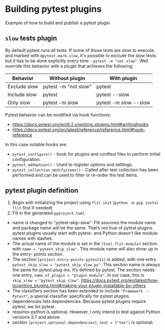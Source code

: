 # Building pytest plugins

Example of how to build and publish a pytest plugin

## `slow` tests plugin

By default pytest runs all tests. If some of those tests are slow to execute,
and marked with `@pytest.mark.slow`, it's possible to exclude the slow tests
but it has to be done explicitly every time - `pytest -m "not slow"`.
Well override this behavior with a plugin that achieves the following:

|Behavior    |Without plugin      |With plugin          |
|------------|--------------------|---------------------|
|Exclude slow|pytest -m "not slow"|pytest               |
|Include slow|pytest              |pytest --slow        |
|Only slow   |pytest -m slow      |pytest -m slow --slow|


Pytest behavior can be modified via hook functions:

* https://docs.pytest.org/en/6.2.x/writing_plugins.html#writinghooks
* https://docs.pytest.org/en/latest/reference/reference.html#hook-reference

In this case notable hooks are:
* `pytest_configure()` - hook for plugins and conftest files to perform initial configuration.
* `pytest_addoption()` - Used to register options and settings.
* `pytest_collection_modifyitems()` - Called after test collection has been performed and can
  be used to filter or re-order the test items.


## pytest plugin definition

1. Begin with initializing the project using `flit init` (`python -m pip instal flit` first if needed)
2. Fill in the generated `pyproject.toml`
* name is changed to "pytest-skip-slow". Flit assumes the module name and
  package name will be the same. That’s not true of pytest plugins. pytest
  plugins usually start with pytest- and Python doesn’t like module names
  with dashes.
* The actual name of the module is set in the `[tool.flit.module]` section with
  `name = "pytest_skip_slow"`. This module name will also show up in the entry-
  points section.
* The section `[project.entry-points.pytest11]` is added, with one entry `pytest_skip_slow = "pytest_skip_slow.py"`.
  This section name is always the same for pytest plug-ins. It’s defined by pytest.
  The section needs one entry, `name_of_plugin = "plugin_module"`.
  In our case, this is `skip_slow = "pytest_skip_slow"`.
  https://docs.pytest.org/en/latest/how-to/writing_plugins.html#making-your-plugin-installable-by-others
* The classifiers section has been extended to include `"Framework :: Pytest"`, a
  special classifier specifically for pytest plugins.
* dependencies lists dependencies. Because pytest plugins require pytest, we list pytest.
* requires-python is optional. However, I only intend to test against Python versions 3.7 and above.
* section `[project.optional-dependencies]`, `test = ["tox"]` is optional.